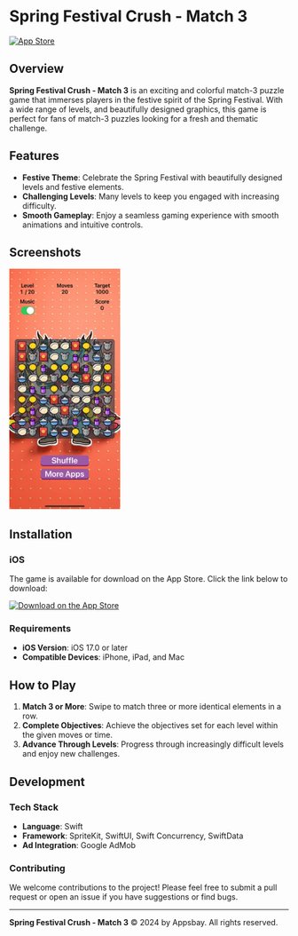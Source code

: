 # Spring Festival Crush - Match 3

[![App Store](https://img.shields.io/badge/App%20Store-Available-blue)](https://apps.apple.com/tw/app/spring-festival-crush-match-3/id1495828131?l=en)

## Overview

**Spring Festival Crush - Match 3** is an exciting and colorful match-3 puzzle game that immerses players in the festive spirit of the Spring Festival. With a wide range of levels, and beautifully designed graphics, this game is perfect for fans of match-3 puzzles looking for a fresh and thematic challenge.

## Features

- **Festive Theme**: Celebrate the Spring Festival with beautifully designed levels and festive elements.
- **Challenging Levels**: Many levels to keep you engaged with increasing difficulty.
- **Smooth Gameplay**: Enjoy a seamless gaming experience with smooth animations and intuitive controls.

## Screenshots

<img src="./screenshots/s1.webp" width="200">

## Installation

### iOS

The game is available for download on the App Store. Click the link below to download:

[![Download on the App Store](https://developer.apple.com/assets/elements/badges/download-on-the-app-store.svg)](https://apps.apple.com/tw/app/spring-festival-crush-match-3/id1495828131?l=en)



### Requirements

- **iOS Version**: iOS 17.0 or later
- **Compatible Devices**: iPhone, iPad, and Mac



## How to Play

1. **Match 3 or More**: Swipe to match three or more identical elements in a row.
2. **Complete Objectives**: Achieve the objectives set for each level within the given moves or time.
3. **Advance Through Levels**: Progress through increasingly difficult levels and enjoy new challenges.



## Development

### Tech Stack

- **Language**: Swift
- **Framework**: SpriteKit, SwiftUI, Swift Concurrency, SwiftData
- **Ad Integration**: Google AdMob

### Contributing

We welcome contributions to the project! Please feel free to submit a pull request or open an issue if you have suggestions or find bugs.

---

**Spring Festival Crush - Match 3** © 2024 by Appsbay. All rights reserved.
